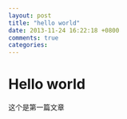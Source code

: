 ```yaml
---
layout: post
title: "hello world"
date: 2013-11-24 16:22:18 +0800
comments: true
categories:
---
```


# Hello world

这个是第一篇文章
